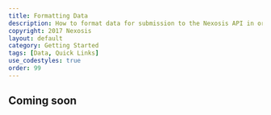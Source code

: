```yaml
---
title: Formatting Data
description: How to format data for submission to the Nexosis API in order to genereate forecasts or perform impact analysis.
copyright: 2017 Nexosis 
layout: default
category: Getting Started
tags: [Data, Quick Links]
use_codestyles: true
order: 99
---
```


## Coming soon